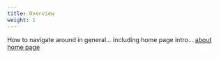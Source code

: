 ```yaml
---
title: Overview
weight: 1
---
```


How to navigate around in general...
including home page intro...
<a href="/cloud_vista/overview/homepage">about home page</a>
